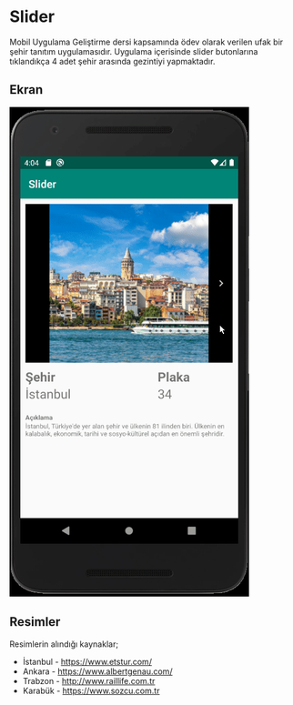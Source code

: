 # Slider

Mobil Uygulama Geliştirme dersi kapsamında ödev olarak verilen ufak bir şehir tanıtım uygulamasıdır. Uygulama içerisinde slider butonlarına tıklandıkça 4 adet şehir arasında gezintiyi yapmaktadır.

## Ekran
![](../gifs/Slider.gif?raw=true)



## Resimler
Resimlerin alındığı kaynaklar;
- İstanbul - https://www.etstur.com/
- Ankara   - https://www.albertgenau.com/
- Trabzon  - http://www.raillife.com.tr
- Karabük  - https://www.sozcu.com.tr
